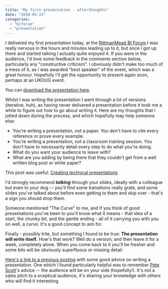 ```yaml
---
title: "My first presentation - afterthoughts"
date: "2010-05-23"
categories: 
  - "biforum"
  - "presentation"
---
```


I delivered my first presentation today, at the [RittmanMead BI Forum](http://www.rittmanmead.com/biforum2010/).I was really nervous in the hours and minutes leading up to it, but once I got up there and started talking I actually quite enjoyed it. If you were in the audience, I'd love some feedback in the comments section below, particularly any "constructive criticism". I obviously didn't make too much of a mess of it, as I was awarded "best speaker" of the event, which was a great honour. Hopefully I'll get the opportunity to present again soon, perhaps at an UKOUG event.

You can [download the presentation here](/2010/05/24/performance-testing-and-obiee/).

Whilst I was writing the presentation I went through a lot of versions (iterative, huh), as having never delivered a presentation before it took me a while to figure out how to go about writing it. Here are my thoughts that I jotted down during the process, and which hopefully may help someone else:

- You're writing a presentation, not a paper. You don't have to cite every reference or prove every example.
- You're writing a presentation, not a classroom training session. You don't have to necessarily detail every step to do what you're doing.
- What do you want your audience to leave with?
- What are you adding by being there that they couldn't get from a well written blog post or white paper?

This post was useful: [Creating technical presentations](http://www.simple-talk.com/opinion/opinion-pieces/creating-technical-presentations/)

I'd strongly recommend _**talking**_ through your slides, ideally with a colleague but even to your dog -- you'll find some transitions really grate, and some slides you've talked about before even getting to them and skip over - that's a sign you should drop them.

Someone mentioned "The Curve" to me, and if you think of good presentations you've been to you'll know what it means - that idea of a start, the chunky bit, and the gentle ending - all of it carrying you with you on well, a curve. It's a good concept to aim for.

Finally - possibly trite, but something I found to be true: **The presentation will write itself.** How's that work? Well do a version, and then leave it for a week, completely alone. When you come back to it you'll be fresher and some bits will be obviously superfluous or missing detail.

[Here's a link to a previous posting](/2010/04/21/my-first-presentation-help/) with some good advice on writing a presentation. One which I found particularly helpful was to remember [Pete Scott](http://twitter.com/dw_pete)'s advice -- the audience will be on your side (hopefully!). It's not a sales pitch to a sceptical audience, it's sharing your knowledge with others who will find it interesting.
